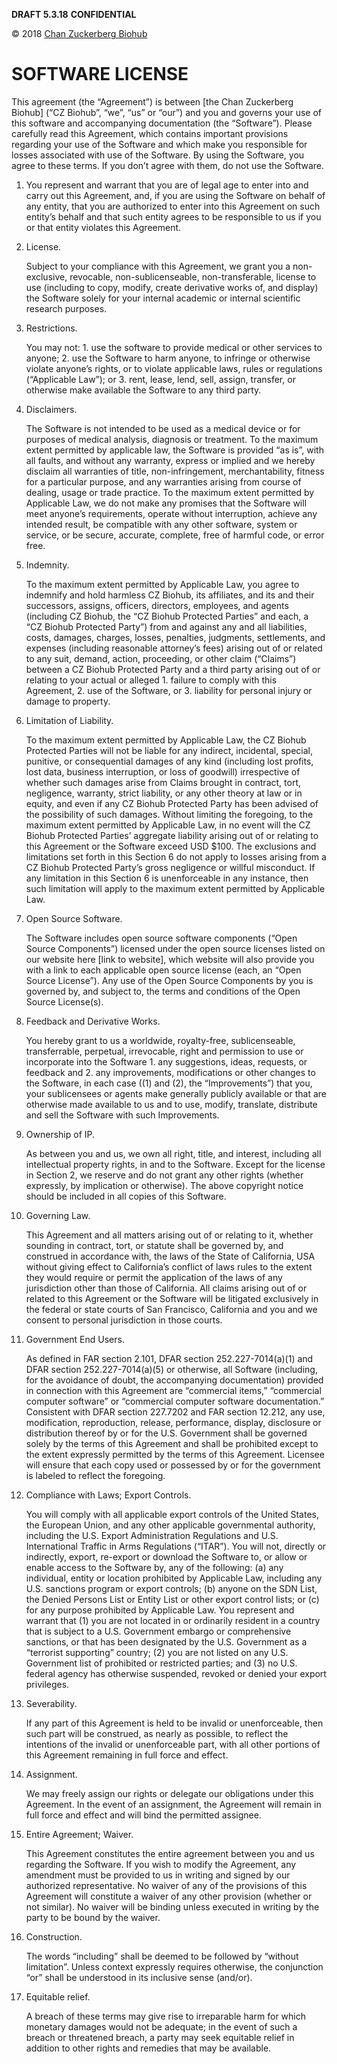 **DRAFT 5.3.18**
**CONFIDENTIAL**

© 2018 [Chan Zuckerberg Biohub](https://www.czbiohub.org)

SOFTWARE LICENSE
================

This agreement (the “Agreement”) is between [the Chan Zuckerberg
Biohub] (“CZ Biohub”, “we”, “us” or “our”) and you and governs your
use of this software and accompanying documentation (the “Software”).
Please carefully read this Agreement, which contains important
provisions regarding your use of the Software and which make you
responsible for losses associated with use of the Software.  By using
the Software, you agree to these terms.  If you don’t agree with them,
do not use the Software.

1. You represent and warrant that you are of legal age to enter into
   and carry out this Agreement, and, if you are using the Software on
   behalf of any entity, that you are authorized to enter into this
   Agreement on such entity’s behalf and that such entity agrees to be
   responsible to us if you or that entity violates this Agreement.

2. License.

	Subject to your compliance with this Agreement, we grant you a
	non-exclusive, revocable, non-sublicenseable, non-transferable,
	license to use (including to copy, modify, create derivative works
	of, and display) the Software solely for your internal academic or
	internal scientific research purposes.

3. Restrictions.

	You may not:
		1. use the software to provide medical or other services to anyone;
		2. use the Software to harm anyone, to infringe or otherwise
			violate anyone’s rights, or to violate applicable laws,
			rules or regulations (“Applicable Law”); or
		3. rent, lease, lend, sell, assign, transfer, or otherwise
			make available the Software to any third party.

4. Disclaimers.

	The Software is not intended to be used as a medical device or for
	purposes of medical analysis, diagnosis or treatment. To the
	maximum extent permitted by applicable law, the Software is
	provided “as is”, with all faults, and without any warranty,
	express or implied and we hereby disclaim all warranties of title,
	non-infringement, merchantability, fitness for a particular
	purpose, and any warranties arising from course of dealing, usage
	or trade practice. To the maximum extent permitted by Applicable
	Law, we do not make any promises that the Software will meet
	anyone’s requirements, operate without interruption, achieve any
	intended result, be compatible with any other software, system or
	service, or be secure, accurate, complete, free of harmful code,
	or error free.

5. Indemnity.

	To the maximum extent permitted by Applicable Law, you agree to
	indemnify and hold harmless CZ Biohub, its affiliates, and its and
	their successors, assigns, officers, directors, employees, and
	agents (including CZ Biohub, the “CZ Biohub Protected Parties” and
	each, a “CZ Biohub Protected Party”) from and against any and all
	liabilities, costs, damages, charges, losses, penalties,
	judgments, settlements, and expenses (including reasonable
	attorney’s fees) arising out of or related to any suit, demand,
	action, proceeding, or other claim (“Claims”) between a CZ Biohub
	Protected Party and a third party arising out of or relating to
	your actual or alleged
		1. failure to comply with this Agreement, 
		2. use of the Software, or 
		3. liability for personal injury or damage to property.

6. Limitation of Liability. 

	To the maximum extent permitted by Applicable Law, the CZ Biohub
	Protected Parties will not be liable for any indirect, incidental,
	special, punitive, or consequential damages of any kind (including
	lost profits, lost data, business interruption, or loss of
	goodwill) irrespective of whether such damages arise from Claims
	brought in contract, tort, negligence, warranty, strict liability,
	or any other theory at law or in equity, and even if any CZ Biohub
	Protected Party has been advised of the possibility of such
	damages. Without limiting the foregoing, to the maximum extent
	permitted by Applicable Law, in no event will the CZ Biohub
	Protected Parties’ aggregate liability arising out of or relating
	to this Agreement or the Software exceed USD $100. The exclusions
	and limitations set forth in this Section 6 do not apply to losses
	arising from a CZ Biohub Protected Party’s gross negligence or
	willful misconduct. If any limitation in this Section 6 is
	unenforceable in any instance, then such limitation will apply to
	the maximum extent permitted by Applicable Law.

7. Open Source Software.

	The Software includes open source software components (“Open
	Source Components”) licensed under the open source licenses listed
	on our website here [link to website], which website will also
	provide you with a link to each applicable open source license
	(each, an “Open Source License”). Any use of the Open Source
	Components by you is governed by, and subject to, the terms and
	conditions of the Open Source License(s).

8. Feedback and Derivative Works.

	You hereby grant to us a worldwide, royalty-free, sublicenseable,
	transferrable, perpetual, irrevocable, right and permission to use
	or incorporate into the Software
		1. any suggestions, ideas, requests, or feedback and
		2. any improvements, modifications or other changes to the
			Software, in each case ((1) and (2), the “Improvements”)
			that you, your sublicensees or agents make generally
			publicly available or that are otherwise made available to
			us and to use, modify, translate, distribute and sell the
			Software with such Improvements.

9. Ownership of IP.

	As between you and us, we own all right, title, and interest,
	including all intellectual property rights, in and to the
	Software.  Except for the license in Section 2, we reserve and do
	not grant any other rights (whether expressly, by implication or
	otherwise). The above copyright notice should be included in all
	copies of this Software.

10. Governing Law.

	This Agreement and all matters arising out of or relating to it,
	whether sounding in contract, tort, or statute shall be governed
	by, and construed in accordance with, the laws of the State of
	California, USA without giving effect to California’s conflict of
	laws rules to the extent they would require or permit the
	application of the laws of any jurisdiction other than those of
	California.  All claims arising out of or related to this
	Agreement or the Software will be litigated exclusively in the
	federal or state courts of San Francisco, California and you and
	we consent to personal jurisdiction in those courts.

11. Government End Users. 

	As defined in FAR section 2.101, DFAR section 252.227-7014(a)(1)
	and DFAR section 252.227-7014(a)(5) or otherwise, all Software
	(including, for the avoidance of doubt, the accompanying
	documentation) provided in connection with this Agreement are
	“commercial items,” “commercial computer software” or “commercial
	computer software documentation.”  Consistent with DFAR section
	227.7202 and FAR section 12.212, any use, modification,
	reproduction, release, performance, display, disclosure or
	distribution thereof by or for the U.S. Government shall be
	governed solely by the terms of this Agreement and shall be
	prohibited except to the extent expressly permitted by the terms
	of this Agreement. Licensee will ensure that each copy used or
	possessed by or for the government is labeled to reflect the
	foregoing.

12. Compliance with Laws; Export Controls. 

	You will comply with all applicable export controls of the United
	States, the European Union, and any other applicable governmental
	authority, including the U.S. Export Administration Regulations
	and U.S. International Traffic in Arms Regulations (“ITAR”). You
	will not, directly or indirectly, export, re-export or download
	the Software to, or allow or enable access to the Software by, any
	of the following: (a) any individual, entity or location
	prohibited by Applicable Law, including any U.S. sanctions program
	or export controls; (b) anyone on the SDN List, the Denied Persons
	List or Entity List or other export control lists; or (c) for any
	purpose prohibited by Applicable Law. You represent and warrant
	that (1) you are not located in or ordinarily resident in a
	country that is subject to a U.S. Government embargo or
	comprehensive sanctions, or that has been designated by the
	U.S. Government as a “terrorist supporting” country; (2) you are
	not listed on any U.S. Government list of prohibited or restricted
	parties; and (3) no U.S. federal agency has otherwise suspended,
	revoked or denied your export privileges.

13. Severability.

	If any part of this Agreement is held to be invalid or
	unenforceable, then such part will be construed, as nearly as
	possible, to reflect the intentions of the invalid or
	unenforceable part, with all other portions of this Agreement
	remaining in full force and effect.

14. Assignment.

	We may freely assign our rights or delegate our obligations under
	this Agreement. In the event of an assignment, the Agreement will
	remain in full force and effect and will bind the permitted
	assignee.

15. Entire Agreement; Waiver. 

	This Agreement constitutes the entire agreement between you and us
	regarding the Software. If you wish to modify the Agreement, any
	amendment must be provided to us in writing and signed by our
	authorized representative.  No waiver of any of the provisions of
	this Agreement will constitute a waiver of any other provision
	(whether or not similar). No waiver will be binding unless
	executed in writing by the party to be bound by the waiver.

16. Construction.

	The words “including” shall be deemed to be followed by “without
	limitation”. Unless context expressly requires otherwise, the
	conjunction “or” shall be understood in its inclusive sense
	(and/or).

17. Equitable relief.

	A breach of these terms may give rise to irreparable harm for
	which monetary damages would not be adequate; in the event of such
	a breach or threatened breach, a party may seek equitable relief
	in addition to other rights and remedies that may be available.
